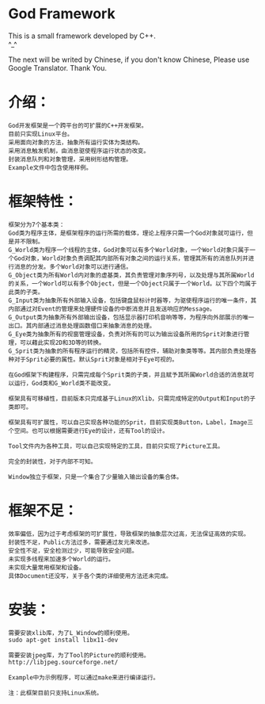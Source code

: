 # God Framework

This is a small framework developed by C++.  
^_^  

The next will be writed by Chinese, if you don't know Chinese, Please use Google Translator. Thank You.  

# 介绍：

	God开发框架是一个跨平台的可扩展的C++开发框架。 
	目前只实现Linux平台。	
	采用面向对象的方法，抽象所有运行实体为类结构。  
	采用消息触发机制，由消息驱使程序运行状态的改变。  
	封装消息队列和对象管理，采用树形结构管理。  
	Example文件中包含使用样例。	
# 框架特性：

	框架分为7个基本类：  
	God类为程序主体，是框架程序的运行所需的载体，理论上程序只需一个God对象就可运行，但是并不限制。  
	G_World类为程序一个线程的主体，God对象可以有多个World对象，一个World对象只属于一个God对象，World对象负责调配其内部所有对象之间的运行关系，管理其所有的消息队列并进行消息的分发。多个World对象可以进行通信。  
	G_Object类为所有World内对象的虚基类，其负责管理对象序列号，以及处理与其所属World的关系，一个World可以有多个Object，但是一个Object只属于一个World。以下四个均属于此类的子类。  
	G_Input类为抽象所有外部输入设备，包括键盘鼠标计时器等，为驱使程序运行的唯一条件，其内部通过对Event的管理来处理硬件设备的中断消息并且发送响应的Message。  
	G_Output类为抽象所有外部输出设备，包括显示器打印机音响等等，为程序向外部展示的唯一出口。其内部通过消息处理函数借口来抽象消息的处理。  
	G_Eye类为抽象所有的视窗管理设备，负责对所有的可以为输出设备所用的Sprit对象进行管理，可以藉此实现2D和3D等的转换。  
	G_Sprit类为抽象的所有程序运行的精灵，包括所有控件，辅助对象类等等。其内部负责处理各种对于Sprit必要的属性。默认Sprit对象是相对于Eye可视的。  
	
	在God框架下构建程序，只需完成每个Sprit类的子类，并且赋予其所属World合适的消息就可以运行，God类和G_World类不能改变。  
	
	框架具有可移植性，目前版本只完成基于Linux的Xlib，只需完成特定的Output和Input的子类即可。  
	
	框架具有可扩展性，可以自己实现各种功能的Sprit，目前实现类Button，Label，Image三个空间。也可以根据需要进行Eye的设计，还有Tool的设计。  
	
	Tool文件内为各种工具，可以自己实现特定的工具，目前只实现了Picture工具。  
	
	完全的封装性，对于内部不可知。  
	
	Window独立于框架，只是一个集合了少量输入输出设备的集合体。  
	
# 框架不足：

	效率偏低，因为过于考虑框架的可扩展性，导致框架的抽象层次过高，无法保证高效的实现。  
	封装性不足，Public方法过多，需要通过友元来改进。  
	安全性不足，安全检测过少，可能导致安全问题。  
	未实现多线程来加速多个World的运行。  
	未实现大量常用框架和设备。  
	具体Document还没写，关于各个类的详细使用方法还未完成。  
	
# 安装：

	需要安装xlib库，为了L_Window的顺利使用。  
	sudo apt-get install libx11-dev
	
	需要安装jpeg库，为了Tool的Picture的顺利使用。  
	http://libjpeg.sourceforge.net/
	
	Example中为示例程序，可以通过make来进行编译运行。  
	
	注：此框架目前只支持Linux系统。  
